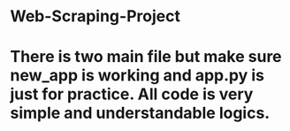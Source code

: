 ﻿# Web-Scraping-Project
# There is two main file but make sure new_app is working and app.py is just for practice. All code is very simple and understandable logics.

